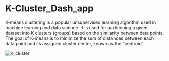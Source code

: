 # K-Cluster_Dash_app
K-means clustering is a popular unsupervised learning algorithm used in machine learning and data science. It is used for partitioning a given dataset into K clusters (groups) based on the similarity between data points. The goal of K-means is to minimize the sum of distances between each data point and its assigned cluster center, known as the "centroid".

![K_cluster](https://github.com/varun0087/K-Cluster_Dash_app/assets/133533282/023d63e6-9c76-4d4c-9d7f-41ee3c5f91c5)
